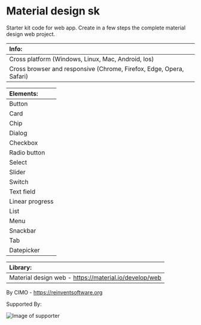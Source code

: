 Material design sk
==============

Starter kit code for web app. Create in a few steps the complete material design web project.

| Info: |
|:---|
| Cross platform (Windows, Linux, Mac, Android, Ios) |
| Cross browser and responsive (Chrome, Firefox, Edge, Opera, Safari) |

| Elements: |
|:---|
| Button |
| Card |
| Chip |
| Dialog |
| Checkbox |
| Radio button |
| Select |
| Slider |
| Switch |
| Text field |
| Linear progress |
| List |
| Menu |
| Snackbar |
| Tab |
| Datepicker |

| Library: |
|:---|
| Material design web - https://material.io/develop/web |

By CIMO - https://reinventsoftware.org

Supported By:

![Image of supporter](https://avatars0.githubusercontent.com/u/878437?s=200&v=4)
